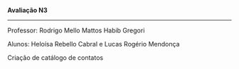 <p style={display: flex; flex-direction: row; justify-content: center; align-items: center}><b>Avaliação N3</b></p>
<hr>
<p>Professor: Rodrigo Mello Mattos Habib Gregori</p>
<p>Alunos: Heloísa Rebello Cabral e Lucas Rogério Mendonça</p>

<p>Criação de catálogo de contatos</p>
